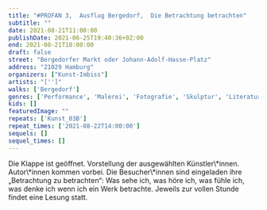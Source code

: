 ```yaml
---
title: "#PROFAN 3,  Ausflug Bergedorf,  Die Betrachtung betrachten"
subtitle: ""
date: 2021-08-21T11:00:00
publishDate: 2021-06-25T19:40:36+02:00
end: 2021-08-21T18:00:00
draft: false
street: "Bergedorfer Markt oder Johann-Adolf-Hasse-Platz"
address: "21029 Hamburg"
organizers: ["Kunst-Imbiss"]
artists: "['']"
walks: ['Bergedorf']
genres: ['Performance', 'Malerei', 'Fotografie', 'Skulptur', 'Literatur']
kids: []
featuredImage: ""
repeats: ['Kunst_03B']
repeat_times: ['2021-08-22T14:00:00']
sequels: []
sequel_times: []
---
```


Die Klappe ist geöffnet. Vorstellung der ausgewählten Künstler\\*innen. Autor\\*innen kommen vorbei. Die Besucher\\*innen sind eingeladen ihre „Betrachtung zu betrachten“: Was sehe ich, was höre ich, was fühle ich, was denke ich wenn ich ein Werk betrachte. Jeweils zur vollen Stunde findet eine Lesung statt.